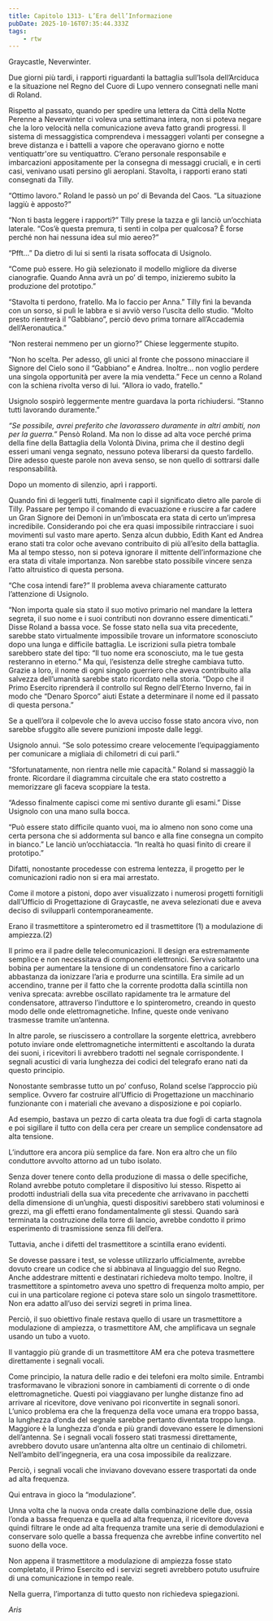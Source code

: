 ```yaml
---
title: Capitolo 1313- L’Era dell’Informazione
pubDate: 2025-10-16T07:35:44.333Z
tags:
    - rtw
---
```



Graycastle, Neverwinter.


Due giorni più tardi, i rapporti riguardanti la battaglia sull’Isola dell’Arciduca e la situazione nel Regno del Cuore di Lupo vennero consegnati nelle mani di Roland.


Rispetto al passato, quando per spedire una lettera da Città della Notte Perenne a Neverwinter ci voleva una settimana intera, non si poteva negare che la loro velocità nella comunicazione aveva fatto grandi progressi. Il sistema di messaggistica comprendeva i messaggeri volanti per consegne a breve distanza e i battelli a vapore che operavano giorno e notte ventiquattr'ore su ventiquattro. C’erano personale responsabile e imbarcazioni appositamente per la consegna di messaggi cruciali, e in certi casi, venivano usati persino gli aeroplani. Stavolta, i rapporti erano stati consegnati da Tilly.


“Ottimo lavoro.” Roland le passò un po’ di Bevanda del Caos. “La situazione laggiù è apposto?”


“Non ti basta leggere i rapporti?” Tilly prese la tazza e gli lanciò un’occhiata laterale. “Cos’è questa premura, ti senti in colpa per qualcosa? È forse perché non hai nessuna idea sul mio aereo?”


“Pfft...” Da dietro di lui si sentì la risata soffocata di Usignolo.


“Come può essere. Ho già selezionato il modello migliore da diverse cianografie. Quando Anna avrà un po’ di tempo, inizieremo subito la produzione del prototipo.”


“Stavolta ti perdono, fratello. Ma lo faccio per Anna.” Tilly finì la bevanda con un sorso, si pulì le labbra e si avviò verso l’uscita dello studio. “Molto presto rientrerà il “Gabbiano”, perciò devo prima tornare all’Accademia dell’Aeronautica.”


“Non resterai nemmeno per un giorno?” Chiese leggermente stupito.


“Non ho scelta. Per adesso, gli unici al fronte che possono minacciare il Signore del Cielo sono il “Gabbiano” e Andrea. Inoltre... non voglio perdere una singola opportunità per avere la mia vendetta.” Fece un cenno a Roland con la schiena rivolta verso di lui. “Allora io vado, fratello.”


Usignolo sospirò leggermente mentre guardava la porta richiudersi. “Stanno tutti lavorando duramente.”


<em>“Se possibile, avrei preferito che lavorassero duramente in altri ambiti, non per la guerra.” </em>Pensò Roland. Ma non lo disse ad alta voce perché prima della fine della Battaglia della Volontà Divina, prima che il destino degli esseri umani venga segnato, nessuno poteva liberarsi da questo fardello. Dire adesso queste parole non aveva senso, se non quello di sottrarsi dalle responsabilità.


Dopo un momento di silenzio, aprì i rapporti.


Quando finì di leggerli tutti, finalmente capì il significato dietro alle parole di Tilly. Passare per tempo il comando di evacuazione e riuscire a far cadere un Gran Signore dei Demoni in un’imboscata era stata di certo un’impresa incredibile. Considerando poi che era quasi impossibile rintracciare i suoi movimenti sul vasto mare aperto. Senza alcun dubbio, Edith Kant ed Andrea erano stati tra color oche avevano contribuito di più all’esito della battaglia. Ma al tempo stesso, non si poteva ignorare il mittente dell’informazione che era stata di vitale importanza. Non sarebbe stato possibile vincere senza l’atto altruistico di questa persona.


“Che cosa intendi fare?” Il problema aveva chiaramente catturato l’attenzione di Usignolo.


“Non importa quale sia stato il suo motivo primario nel mandare la lettera segreta, il suo nome e i suoi contributi non dovranno essere dimenticati.” Disse Roland a bassa voce. Se fosse stato nella sua vita precedente, sarebbe stato virtualmente impossibile trovare un informatore sconosciuto dopo una lunga e difficile battaglia. Le iscrizioni sulla pietra tombale sarebbero state del tipo: “Il tuo nome era sconosciuto, ma le tue gesta resteranno in eterno.” Ma qui, l’esistenza delle streghe cambiava tutto. Grazie a loro, il nome di ogni singolo guerriero che aveva contribuito alla salvezza dell’umanità sarebbe stato ricordato nella storia. “Dopo che il Primo Esercito riprenderà il controllo sul Regno dell’Eterno Inverno, fai in modo che “Denaro Sporco” aiuti Estate a determinare il nome ed il passato di questa persona.”


Se a quell’ora il colpevole che lo aveva ucciso fosse stato ancora vivo, non sarebbe sfuggito alle severe punizioni imposte dalle leggi.


Usignolo annuì. “Se solo potessimo creare velocemente l’equipaggiamento per comunicare a migliaia di chilometri di cui parli.”


“Sfortunatamente, non rientra nelle mie capacità.” Roland si massaggiò la fronte. Ricordare il diagramma circuitale che era stato costretto a memorizzare gli faceva scoppiare la testa.


“Adesso finalmente capisci come mi sentivo durante gli esami.” Disse Usignolo con una mano sulla bocca.


“Può essere stato difficile quanto vuoi, ma io almeno non sono come una certa persona che si addormenta sul banco e alla fine consegna un compito in bianco.” Le lanciò un’occhiataccia. “In realtà ho quasi finito di creare il prototipo.”


Difatti, nonostante procedesse con estrema lentezza, il progetto per le comunicazioni radio non si era mai arrestato.


Come il motore a pistoni, dopo aver visualizzato i numerosi progetti fornitigli dall’Ufficio di Progettazione di Graycastle, ne aveva selezionati due e aveva deciso di svilupparli contemporaneamente.


Erano il trasmettitore a spinterometro ed il trasmettitore (1) a modulazione di ampiezza.(2)


Il primo era il padre delle telecomunicazioni. Il design era estremamente semplice e non necessitava di componenti elettronici. Serviva soltanto una bobina per aumentare la tensione di un condensatore fino a caricarlo abbastanza da ionizzare l’aria e produrre una scintilla. Era simile ad un accendino, tranne per il fatto che la corrente prodotta dalla scintilla non veniva sprecata: avrebbe oscillato rapidamente tra le armature del condensatore, attraverso l’induttore e lo spinterometro, creando in questo modo delle onde elettromagnetiche. Infine, queste onde venivano trasmesse tramite un’antenna.


In altre parole, se riuscissero a controllare la sorgente elettrica, avrebbero potuto inviare onde elettromagnetiche intermittenti e ascoltando la durata dei suoni, i ricevitori li avrebbero tradotti nel segnale corrispondente. I segnali acustici di varia lunghezza dei codici del telegrafo erano nati da questo principio.


Nonostante sembrasse tutto un po’ confuso, Roland scelse l’approccio più semplice. Ovvero far costruire all’Ufficio di Progettazione un macchinario funzionante con i materiali che avevano a disposizione e poi copiarlo.


Ad esempio, bastava un pezzo di carta oleata tra due fogli di carta stagnola e poi sigillare il tutto con della cera per creare un semplice condensatore ad alta tensione.


L’induttore era ancora più semplice da fare. Non era altro che un filo conduttore avvolto attorno ad un tubo isolato.


Senza dover tenere conto della produzione di massa o delle specifiche, Roland avrebbe potuto completare il dispositivo lui stesso. Rispetto ai prodotti industriali della sua vita precedente che arrivavano in pacchetti della dimensione di un’unghia, questi dispositivi sarebbero stati voluminosi e grezzi, ma gli effetti erano fondamentalmente gli stessi. Quando sarà terminata la costruzione della torre di lancio, avrebbe condotto il primo esperimento di trasmissione senza fili dell’era.


Tuttavia, anche i difetti del trasmettitore a scintilla erano evidenti.


Se dovesse passare i test, se volesse utilizzarlo ufficialmente, avrebbe dovuto creare un codice che si abbinava al linguaggio del suo Regno. Anche addestrare mittenti e destinatari richiedeva molto tempo. Inoltre, il trasmettitore a spintometro aveva uno spettro di frequenza molto ampio, per cui in una particolare regione ci poteva stare solo un singolo trasmettitore. Non era adatto all’uso dei servizi segreti in prima linea.


Perciò, il suo obiettivo finale restava quello di usare un trasmettitore a modulazione di ampiezza, o trasmettitore AM, che amplificava un segnale usando un tubo a vuoto.


Il vantaggio più grande di un trasmettitore AM era che poteva trasmettere direttamente i segnali vocali.


Come principio, la natura delle radio e dei telefoni era molto simile. Entrambi trasformavano le vibrazioni sonore in cambiamenti di corrente o di onde elettromagnetiche. Questi poi viaggiavano per lunghe distanze fino ad arrivare al ricevitore, dove venivano poi riconvertite in segnali sonori. L’unico problema era che la frequenza della voce umana era troppo bassa, la lunghezza d’onda del segnale sarebbe pertanto diventata troppo lunga.  Maggiore è la lunghezza d'onda e più grandi dovevano essere le dimensioni dell’antenna. Se i segnali vocali fossero stati trasmessi direttamente, avrebbero dovuto usare un’antenna alta oltre un centinaio di chilometri. Nell’ambito dell’ingegneria, era una cosa impossibile da realizzare.


Perciò, i segnali vocali che inviavano dovevano essere trasportati da onde ad alta frequenza.


Qui entrava in gioco la “modulazione”.


Unna volta che la nuova onda create dalla combinazione delle due, ossia l’onda a bassa frequenza e quella ad alta frequenza, il ricevitore doveva quindi filtrare le onde ad alta frequenza tramite una serie di demodulazioni e conservare solo quelle a bassa frequenza che avrebbe infine convertito nel suono della voce.


Non appena il trasmettitore a modulazione di ampiezza fosse stato completato, il Primo Esercito ed i servizi segreti avrebbero potuto usufruire di una comunicazione in tempo reale.


Nella guerra, l’importanza di tutto questo non richiedeva spiegazioni.






<em>Aris</em>
                                


                                




